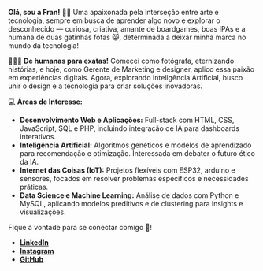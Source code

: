 **Olá, sou a Fran!** 🙆‍♀️
Uma apaixonada pela interseção entre arte e tecnologia, sempre em busca de aprender algo novo e explorar o desconhecido — curiosa, criativa, amante de boardgames, boas IPAs e a humana de duas gatinhas fofas 😸, determinada a deixar minha marca no mundo da tecnologia!

👩🏻‍💻 **De humanas para exatas!** Comecei como fotógrafa, eternizando histórias, e hoje, como Gerente de Marketing e designer, aplico essa paixão em experiências digitais. Agora, explorando Inteligência Artificial, busco unir o design e a tecnologia para criar soluções inovadoras.

💻 **Áreas de Interesse:** 
* **Desenvolvimento Web e Aplicações:** Full-stack com HTML, CSS, JavaScript, SQL e PHP, incluindo integração de IA para dashboards interativos.
* **Inteligência Artificial:** Algoritmos genéticos e modelos de aprendizado para recomendação e otimização. Interessada em debater o futuro ético da IA.
* **Internet das Coisas (IoT):** Projetos flexíveis com ESP32, arduino e sensores, focados em resolver problemas específicos e necessidades práticas.
* **Data Science e Machine Learning:** Análise de dados com Python e MySQL, aplicando modelos preditivos e de clustering para insights e visualizações.

Fique à vontade para se conectar comigo 🤝!
  
- [**LinkedIn**](https://www.linkedin.com/in/franmoura/)
- [**Instagram**](https://www.instagram.com/franamoura/)
- [**GitHub**](https://github.com/FrancineEstefanela)
